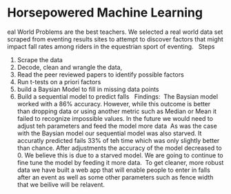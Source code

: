 
# Horsepowered Machine Learning 
eal World Problems are the best teachers. We selected a real world data set scraped from eventing results sites to attempt to discover factors that might impact fall rates among riders in the equestrian sport of eventing. 
​
​
Steps
​
1. Scrape the data
2. Decode, clean and wrangle the data,
3. Read the peer reviewed papers to identify possible factors
4. Run t-tests on a priori factors
5. build a Baysian Model to fill in missing data points
6. Build a sequential model to predict falls
​
​
Findings:
​
The Baysian model worked with a 86% accuracy. However, while this outcome is better than dropping data or  using another metric such as Median or Mean it failed to recognize impossible values. In the future we would need to adjust teh parameters and feed the model more data 
​
As was the case with the Baysian model our sequential model was also starved. It accuratly predicted fails 33% of teh time which was only slightly better than chance. After adjustments the accuracy of the model decreased to 0. We believe this is due to a starved model. We are going to continue to fine tune the model by feeding it more data. 
​
To get cleaner, more robust data we have built a web app that will enable people to enter in falls after an event as well as some other parameters such as fence width that we beilive will be relavent. 
